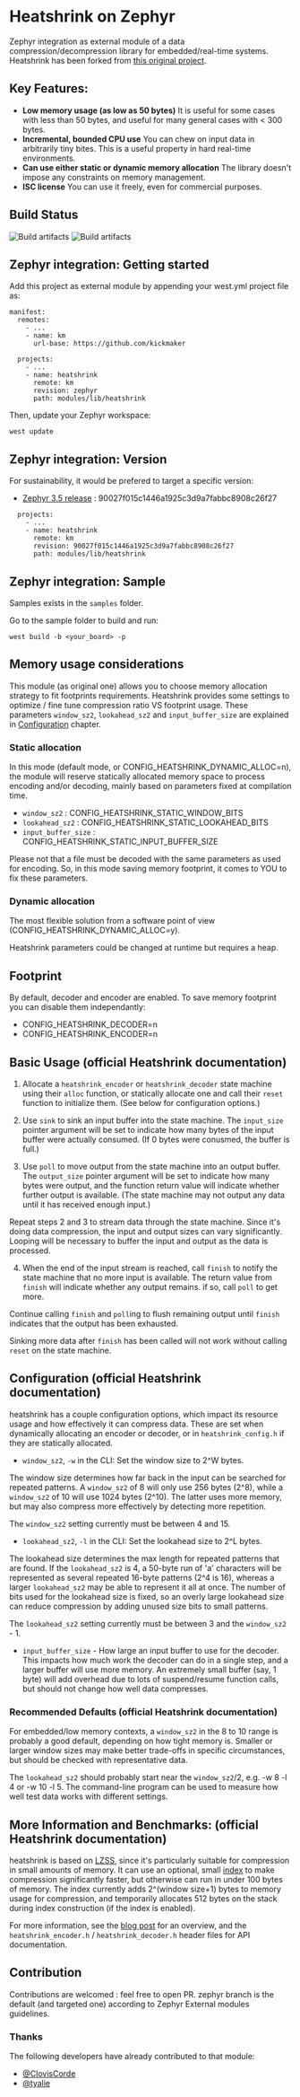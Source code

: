 # Heatshrink on Zephyr

Zephyr integration as external module of a data compression/decompression library for embedded/real-time systems.
Heatshrink has been forked from [this original project](https://github.com/atomicobject/heatshrink).


## Key Features:

- **Low memory usage (as low as 50 bytes)**
    It is useful for some cases with less than 50 bytes, and useful
    for many general cases with < 300 bytes.
- **Incremental, bounded CPU use**
    You can chew on input data in arbitrarily tiny bites.
    This is a useful property in hard real-time environments.
- **Can use either static or dynamic memory allocation**
    The library doesn't impose any constraints on memory management.
- **ISC license**
    You can use it freely, even for commercial purposes.

## Build Status

![Build artifacts](https://github.com/kickmaker/heatshrink/workflows/Base%20build%20&%20test/badge.svg?branch=zephyr)
![Build artifacts](https://github.com/kickmaker/heatshrink/workflows/Zephyr%20build%20&%20test/badge.svg?branch=zephyr)

## Zephyr integration: Getting started

Add this project as external module by appending your west.yml project file as:

```
manifest:
  remotes:
    - ...
    - name: km
      url-base: https://github.com/kickmaker 

  projects:
    - ...
    - name: heatshrink
      remote: km
      revision: zephyr
      path: modules/lib/heatshrink
```

Then, update your Zephyr workspace:

```
west update
```

## Zephyr integration: Version

For sustainability, it would be prefered to target a specific version:
- [Zephyr 3.5 release](https://github.com/zephyrproject-rtos/zephyr/releases/tag/v3.5.0) : 90027f015c1446a1925c3d9a7fabbc8908c26f27

```
  projects:
    - ...
    - name: heatshrink
      remote: km
      revision: 90027f015c1446a1925c3d9a7fabbc8908c26f27
      path: modules/lib/heatshrink
```

## Zephyr integration: Sample

Samples exists in the `samples` folder.

Go to the sample folder to build and run:

```
west build -b <your_board> -p
```

## Memory usage considerations

This module (as original one) allows you to choose memory allocation strategy
to fit footprints requirements.
Heatshrink provides some settings to optimize / fine tune compression ratio VS 
footprint usage.
These parameters `window_sz2`, `lookahead_sz2` and `input_buffer_size` are explained in
[Configuration](#configuration-official-heatshrink-documentation) chapter.

### Static allocation

In this mode (default mode, or CONFIG_HEATSHRINK_DYNAMIC_ALLOC=n), the module will reserve
statically allocated memory space to process encoding and/or decoding, mainly based on parameters
fixed at compilation time.

- `window_sz2` : CONFIG_HEATSHRINK_STATIC_WINDOW_BITS
- `lookahead_sz2` : CONFIG_HEATSHRINK_STATIC_LOOKAHEAD_BITS
- `input_buffer_size` : CONFIG_HEATSHRINK_STATIC_INPUT_BUFFER_SIZE

Please not that a file must be decoded with the same parameters as used for encoding.
So, in this mode saving memory footprint, it comes to YOU to fix these parameters.

### Dynamic allocation

The most flexible solution from a software point of view (CONFIG_HEATSHRINK_DYNAMIC_ALLOC=y).

Heatshrink parameters could be changed at runtime but requires a heap.

## Footprint

By default, decoder and encoder are enabled. To save memory footprint you can disable them independantly:

- CONFIG_HEATSHRINK_DECODER=n
- CONFIG_HEATSHRINK_ENCODER=n


## Basic Usage (official Heatshrink documentation)

1. Allocate a `heatshrink_encoder` or `heatshrink_decoder` state machine
using their `alloc` function, or statically allocate one and call their
`reset` function to initialize them. (See below for configuration
options.)

2. Use `sink` to sink an input buffer into the state machine. The
`input_size` pointer argument will be set to indicate how many bytes of
the input buffer were actually consumed. (If 0 bytes were conusmed, the
buffer is full.)

3. Use `poll` to move output from the state machine into an output
buffer. The `output_size` pointer argument will be set to indicate how
many bytes were output, and the function return value will indicate
whether further output is available. (The state machine may not output
any data until it has received enough input.)

Repeat steps 2 and 3 to stream data through the state machine. Since
it's doing data compression, the input and output sizes can vary
significantly. Looping will be necessary to buffer the input and output
as the data is processed.

4. When the end of the input stream is reached, call `finish` to notify
the state machine that no more input is available. The return value from
`finish` will indicate whether any output remains. if so, call `poll` to
get more.

Continue calling `finish` and `poll`ing to flush remaining output until
`finish` indicates that the output has been exhausted.

Sinking more data after `finish` has been called will not work without
calling `reset` on the state machine.


## Configuration (official Heatshrink documentation)

heatshrink has a couple configuration options, which impact its resource
usage and how effectively it can compress data. These are set when
dynamically allocating an encoder or decoder, or in `heatshrink_config.h`
if they are statically allocated.

- `window_sz2`, `-w` in the CLI: Set the window size to 2^W bytes.

The window size determines how far back in the input can be searched for
repeated patterns. A `window_sz2` of 8 will only use 256 bytes (2^8),
while a `window_sz2` of 10 will use 1024 bytes (2^10). The latter uses
more memory, but may also compress more effectively by detecting more
repetition.

The `window_sz2` setting currently must be between 4 and 15.

- `lookahead_sz2`, `-l` in the CLI: Set the lookahead size to 2^L bytes.

The lookahead size determines the max length for repeated patterns that
are found. If the `lookahead_sz2` is 4, a 50-byte run of 'a' characters
will be represented as several repeated 16-byte patterns (2^4 is 16),
whereas a larger `lookahead_sz2` may be able to represent it all at
once. The number of bits used for the lookahead size is fixed, so an
overly large lookahead size can reduce compression by adding unused
size bits to small patterns.

The `lookahead_sz2` setting currently must be between 3 and the
`window_sz2` - 1.

- `input_buffer_size` - How large an input buffer to use for the
decoder. This impacts how much work the decoder can do in a single
step, and a larger buffer will use more memory. An extremely small
buffer (say, 1 byte) will add overhead due to lots of suspend/resume
function calls, but should not change how well data compresses.


### Recommended Defaults (official Heatshrink documentation)

For embedded/low memory contexts, a `window_sz2` in the 8 to 10 range is
probably a good default, depending on how tight memory is. Smaller or
larger window sizes may make better trade-offs in specific
circumstances, but should be checked with representative data.

The `lookahead_sz2` should probably start near the `window_sz2`/2, e.g.
-w 8 -l 4 or -w 10 -l 5. The command-line program can be used to measure
how well test data works with different settings.


## More Information and Benchmarks: (official Heatshrink documentation)

heatshrink is based on [LZSS], since it's particularly suitable for
compression in small amounts of memory. It can use an optional, small
[index] to make compression significantly faster, but otherwise can run
in under 100 bytes of memory. The index currently adds 2^(window size+1)
bytes to memory usage for compression, and temporarily allocates 512
bytes on the stack during index construction (if the index is enabled).

For more information, see the [blog post] for an overview, and the
`heatshrink_encoder.h` / `heatshrink_decoder.h` header files for API
documentation.

[blog post]: http://spin.atomicobject.com/2013/03/14/heatshrink-embedded-data-compression/
[index]: http://spin.atomicobject.com/2014/01/13/lightweight-indexing-for-embedded-systems/
[LZSS]: http://en.wikipedia.org/wiki/Lempel-Ziv-Storer-Szymanski

## Contribution

Contributions are welcomed : feel free to open PR.
zephyr branch is the default (and targeted one) according to Zephyr External modules
guidelines.

### Thanks

The following developers have already contributed to that module: 

- [@ClovisCorde](https://github.com/ClovisCorde)
- [@tyalie](https://github.com/tyalie)